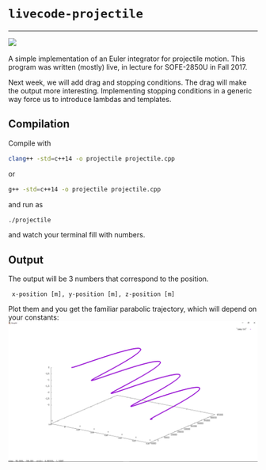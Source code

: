 # `livecode-projectile`
---
![](https://travis-ci.org/philipUOIT/livecode-projectile-1.svg?branch=master)

A simple implementation of an Euler integrator for projectile motion. This program was written (mostly) live, in lecture for SOFE-2850U in Fall 2017.

Next week, we will add drag and stopping conditions. The drag will make the output more interesting. Implementing stopping conditions in a generic way force us to introduce lambdas and templates.

## Compilation

Compile with
```bash
clang++ -std=c++14 -o projectile projectile.cpp
```
or
```bash
g++ -std=c++14 -o projectile projectile.cpp
```
and run as
```bash
./projectile
```
and watch your terminal fill with numbers.

## Output

The output will be 3 numbers that correspond to the position.
```
 x-position [m], y-position [m], z-position [m]
```
Plot them and you get the familiar parabolic trajectory, which will depend on your constants:  
![](plot.png)
